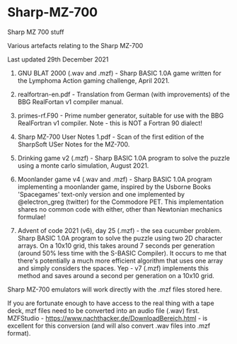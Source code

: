 # Sharp-MZ-700
Sharp MZ 700 stuff

Various artefacts relating to the Sharp MZ-700

Last updated 29th December 2021

1. GNU BLAT 2000 (.wav and .mzf) - Sharp BASIC 1.0A game written for the Lymphoma Action gaming challenge, April 2021.

2. realfortran-en.pdf - Translation from German (with improvements) of the BBG RealFortan v1 compiler manual.

3. primes-rf.F90 - Prime number generator, suitable for use with the BBG RealFortran v1 compiler. Note - this is NOT a Fortran 90 dialect!

4. Sharp MZ-700 User Notes 1.pdf - Scan of the first edition of the SharpSoft USer Notes for the MZ-700.

5. Drinking game v2 (.mzf) - Sharp BASIC 1.0A program to solve the puzzle using a monte carlo simulation, August 2021.

6. Moonlander game v4 (.wav and .mzf) - Sharp BASIC 1.0A program implementing a moonlander game, inspired by the Usborne Books 'Spacegames' text-only version and one 
   implemented by @electron_greg (twitter) for the Commodore PET. This implementation shares no common code with either, other than Newtonian mechanics formulae!

7. Advent of code 2021 (v6), day 25 (.mzf) - the sea cucumber problem. Sharp BASIC 1.0A program to solve the puzzle using two 2D character arrays. On a 10x10 grid, this 
   takes around 7 seconds per generation (around 50% less time with the S-BASIC Compiler). It occurs to me that there's potentially a much more efficient algorithm 
   that uses one array and simply considers the spaces. Yep - v7 (.mzf) implements this method and saves around a second per generation on a 10x10 grid.  

Sharp MZ-700 emulators will work directly with the .mzf files stored here.

If you are fortunate enough to have access to the real thing with a tape deck, mzf files need to be converted into an audio file (.wav) first. MZFStudio - https://www.nachthacker.de/DownloadBereich.html - is excellent for this conversion (and will also convert .wav files into .mzf format).

